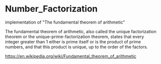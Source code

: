 # Number_Factorization
implementation of "The fundamental theorem of arithmetic"


The fundamental theorem of arithmetic, also called the unique factorization theorem or the unique-prime-factorization theorem, states that every integer greater than 1 either is prime itself or is the product of prime numbers, and that this product is unique, up to the order of the factors.

https://en.wikipedia.org/wiki/Fundamental_theorem_of_arithmetic
